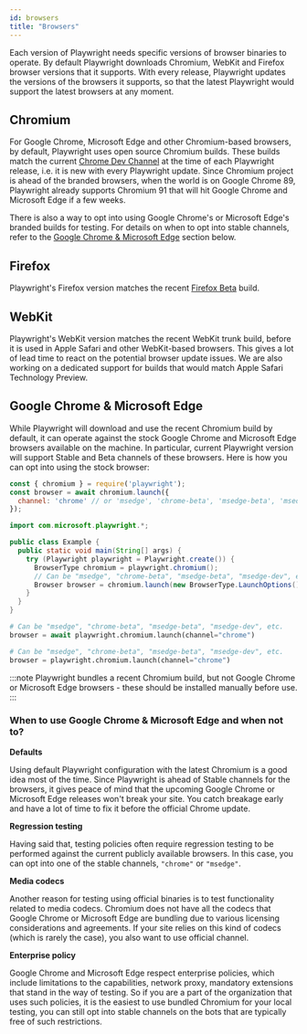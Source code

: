 ```yaml
---
id: browsers
title: "Browsers"
---
```


Each version of Playwright needs specific versions of browser binaries to operate. By default Playwright downloads Chromium, WebKit and Firefox browser versions that it supports. With every release, Playwright updates the versions
of the browsers it supports, so that the latest Playwright would support the latest browsers at any moment.

<!-- TOC -->

## Chromium

For Google Chrome, Microsoft Edge and other Chromium-based browsers, by default, Playwright uses open source Chromium builds.
These builds match the current [Chrome Dev Channel](https://support.google.com/chrome/a/answer/9027636?hl=en) at the time
of each Playwright release, i.e. it is new with every Playwright update. Since Chromium project is ahead of the branded browsers,
when the world is on Google Chrome 89, Playwright already supports Chromium 91 that will hit Google Chrome and Microsoft Edge
if a few weeks.

There is also a way to opt into using Google Chrome's or Microsoft Edge's branded builds for testing. For details
on when to opt into stable channels, refer to the [Google Chrome & Microsoft Edge](#google-chrome--microsoft-edge) section below.

## Firefox

Playwright's Firefox version matches the recent [Firefox Beta](https://www.mozilla.org/en-US/firefox/channel/desktop/)
build.

## WebKit

Playwright's WebKit version matches the recent WebKit trunk build, before it is used in Apple Safari and
other WebKit-based browsers. This gives a lot of lead time to react on the potential browser update issues. We are
also working on a dedicated support for builds that would match Apple Safari Technology Preview.

## Google Chrome & Microsoft Edge

While Playwright will download and use the recent Chromium build by default, it can operate against the stock Google
Chrome and Microsoft Edge browsers available on the machine. In particular, current Playwright version will support Stable and Beta channels
of these browsers. Here is how you can opt into using the stock browser:

```js
const { chromium } = require('playwright');
const browser = await chromium.launch({
  channel: 'chrome' // or 'msedge', 'chrome-beta', 'msedge-beta', 'msedge-dev', etc.
});
```

```java
import com.microsoft.playwright.*;

public class Example {
  public static void main(String[] args) {
    try (Playwright playwright = Playwright.create()) {
      BrowserType chromium = playwright.chromium();
      // Can be "msedge", "chrome-beta", "msedge-beta", "msedge-dev", etc.
      Browser browser = chromium.launch(new BrowserType.LaunchOptions().setChannel("chrome"));
    }
  }
}
```

```python async
# Can be "msedge", "chrome-beta", "msedge-beta", "msedge-dev", etc.
browser = await playwright.chromium.launch(channel="chrome")
```

```python sync
# Can be "msedge", "chrome-beta", "msedge-beta", "msedge-dev", etc.
browser = playwright.chromium.launch(channel="chrome")
```

:::note
Playwright bundles a recent Chromium build, but not Google Chrome or Microsoft Edge browsers - these should be installed manually before use.
:::

### When to use Google Chrome & Microsoft Edge and when not to?

**Defaults**

Using default Playwright configuration with the latest Chromium is a good idea most of the time.
Since Playwright is ahead of Stable channels for the browsers, it gives peace of mind that the
upcoming Google Chrome or Microsoft Edge releases won't break your site. You catch breakage
early and have a lot of time to fix it before the official Chrome update.

**Regression testing**

Having said that, testing policies often require regression testing to be performed against
the current publicly available browsers. In this case, you can opt into one of the stable channels,
`"chrome"` or `"msedge"`.

**Media codecs**

Another reason for testing using official binaries is to test functionality related to media codecs.
Chromium does not have all the codecs that Google Chrome or Microsoft Edge are bundling due to
various licensing considerations and agreements. If your site relies on this kind of codecs (which is
rarely the case), you also want to use official channel.

**Enterprise policy**

Google Chrome and Microsoft Edge respect enterprise policies, which include limitations to the capabilities,
network proxy, mandatory extensions that stand in the way of testing. So if you are a part of the
organization that uses such policies, it is the easiest to use bundled Chromium for your local testing,
you can still opt into stable channels on the bots that are typically free of such restrictions.
